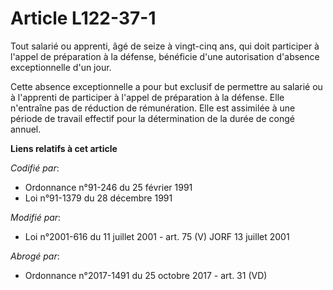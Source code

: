 # Article L122-37-1

Tout salarié ou apprenti, âgé de seize à vingt-cinq ans, qui doit participer à l'appel de préparation à la défense, bénéficie
d'une autorisation d'absence exceptionnelle d'un jour.

Cette absence exceptionnelle a pour but exclusif de permettre au salarié ou à l'apprenti de participer à l'appel de
préparation à la défense. Elle n'entraîne pas de réduction de rémunération. Elle est assimilée à une période de travail
effectif pour la détermination de la durée de congé annuel.

**Liens relatifs à cet article**

_Codifié par_:

  - Ordonnance n°91-246 du 25 février 1991
  - Loi n°91-1379 du 28 décembre 1991

_Modifié par_:

  - Loi n°2001-616 du 11 juillet 2001 - art. 75 (V) JORF 13 juillet 2001

_Abrogé par_:

  - Ordonnance n°2017-1491 du 25 octobre 2017 - art. 31 (VD)
